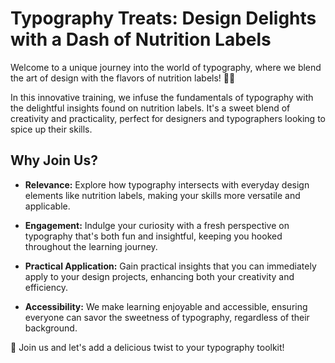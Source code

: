 # Typography Treats: Design Delights with a Dash of Nutrition Labels

Welcome to a unique journey into the world of typography, where we blend the art of design with the flavors of nutrition labels! 🍬🔤

In this innovative training, we infuse the fundamentals of typography with the delightful insights found on nutrition labels. It's a sweet blend of creativity and practicality, perfect for designers and typographers looking to spice up their skills.

## Why Join Us?

- **Relevance:** Explore how typography intersects with everyday design elements like nutrition labels, making your skills more versatile and applicable.

- **Engagement:** Indulge your curiosity with a fresh perspective on typography that's both fun and insightful, keeping you hooked throughout the learning journey.

- **Practical Application:** Gain practical insights that you can immediately apply to your design projects, enhancing both your creativity and efficiency.

- **Accessibility:** We make learning enjoyable and accessible, ensuring everyone can savor the sweetness of typography, regardless of their background.

🍭 Join us and let's add a delicious twist to your typography toolkit!
